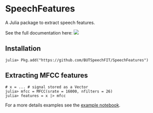 # SpeechFeatures

A Julia package to extract speech features.

See the full documentation here: [![](https://img.shields.io/badge/docs-dev-blue.svg)](https://butspeechfit.github.io/SpeechFeatures/dev)

## Installation

```
julia> Pkg.add("https://github.com/BUTSpeechFIT/SpeechFeatures")
```

## Extracting MFCC features

```
# x = ... # signal stored as a Vector
julia> mfcc = MFCC(srate = 16000, nfilters = 26)
julia> features = x |> mfcc
```

For a more details examples see the [example notebook](https://github.com/BUTSpeechFIT/SpeechFeatures/blob/master/examples/demo.ipynb).

